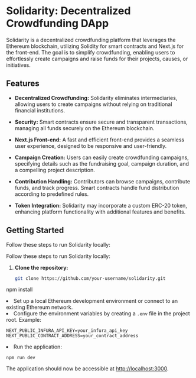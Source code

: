# Solidarity: Decentralized Crowdfunding DApp

Solidarity is a decentralized crowdfunding platform that leverages the Ethereum blockchain, utilizing Solidity for smart contracts and Next.js for the front-end. The goal is to simplify crowdfunding, enabling users to effortlessly create campaigns and raise funds for their projects, causes, or initiatives.

## Features

- **Decentralized Crowdfunding:** Solidarity eliminates intermediaries, allowing users to create campaigns without relying on traditional financial institutions.

- **Security:** Smart contracts ensure secure and transparent transactions, managing all funds securely on the Ethereum blockchain.

- **Next.js Front-end:** A fast and efficient front-end provides a seamless user experience, designed to be responsive and user-friendly.

- **Campaign Creation:** Users can easily create crowdfunding campaigns, specifying details such as the fundraising goal, campaign duration, and a compelling project description.

- **Contribution Handling:** Contributors can browse campaigns, contribute funds, and track progress. Smart contracts handle fund distribution according to predefined rules.

- **Token Integration:** Solidarity may incorporate a custom ERC-20 token, enhancing platform functionality with additional features and benefits.

## Getting Started

Follow these steps to run Solidarity locally:

Follow these steps to run Solidarity locally:

1. **Clone the repository:**
   ```bash
   git clone https://github.com/your-username/solidarity.git
npm install</code></pre>
        </li>
        <li>Set up a local Ethereum development environment or connect to an existing Ethereum network.</li>
        <li>Configure the environment variables by creating a <code>.env</code> file in the project root. Example:
            <pre><code>NEXT_PUBLIC_INFURA_API_KEY=your_infura_api_key
NEXT_PUBLIC_CONTRACT_ADDRESS=your_contract_address</code></pre>
        </li>
        <li>Run the application:
            <pre><code>npm run dev</code></pre>
        </li>
    </ol>
The application should now be accessible at [http://localhost:3000](http://localhost:3000).


